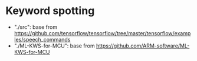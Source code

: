 # Keyword spotting 

- "./src": base from https://github.com/tensorflow/tensorflow/tree/master/tensorflow/examples/speech_commands
- "./ML-KWS-for-MCU": base from https://github.com/ARM-software/ML-KWS-for-MCU 
